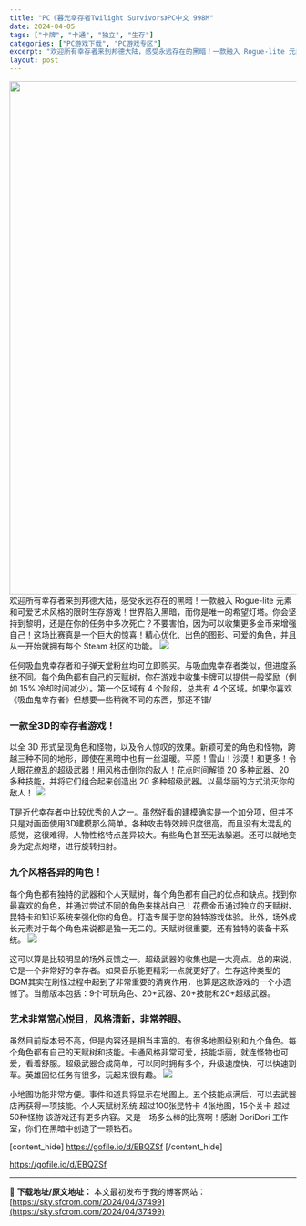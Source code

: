 ```yaml
---
title: "PC《暮光幸存者Twilight Survivors》PC中文 998M"
date: 2024-04-05
tags: ["卡牌", "卡通", "独立", "生存"]
categories: ["PC游戏下载", "PC游戏专区"]
excerpt: "欢迎所有幸存者来到邦德大陆，感受永远存在的黑暗！一款融入 Rogue-lite 元素和可爱艺术风格的限时生存游戏！世界陷入黑暗，而你是唯一的希望灯塔。你会坚持到黎明，还是在你的任务中多次死亡？不要害怕，因为可以收集更多金币来增强自己！这场比赛真是一个巨大的惊喜！精心优化、出色的图形、可爱的角色，并且&hellip;"
layout: post
---
```


<img class="size-full wp-image-37500 aligncenter" src="https://sky.sfcrom.com/wp-content/uploads/2024/04/2024040504231112.webp" alt="" width="600" height="900" />
欢迎所有幸存者来到邦德大陆，感受永远存在的黑暗！一款融入 Rogue-lite 元素和可爱艺术风格的限时生存游戏！世界陷入黑暗，而你是唯一的希望灯塔。你会坚持到黎明，还是在你的任务中多次死亡？不要害怕，因为可以收集更多金币来增强自己！这场比赛真是一个巨大的惊喜！精心优化、出色的图形、可爱的角色，并且从一开始就拥有每个 Steam 社区的功能。

<img src="https://sky.sfcrom.com/wp-content/uploads/2024/04/20240405122510-bda53.jpeg" />

任何吸血鬼幸存者和子弹天堂粉丝均可立即购买。与吸血鬼幸存者类似，但进度系统不同。每个角色都有自己的天赋树，你在游戏中收集卡牌可以提供一般奖励（例如 15% 冷却时间减少）。第一个区域有 4 个阶段，总共有 4 个区域。如果你喜欢《吸血鬼幸存者》但想要一些稍微不同的东西，那还不错/
<h3>一款全3D的幸存者游戏！</h3>
以全 3D 形式呈现角色和怪物，以及令人惊叹的效果。新颖可爱的角色和怪物，跨越三种不同的地形，即使在黑暗中也有一丝温暖。平原！雪山！沙漠！和更多！令人眼花缭乱的超级武器！用风格击倒你的敌人！花点时间解锁 20 多种武器、20 多种技能，并将它们组合起来创造出 20 多种超级武器。以最华丽的方式消灭你的敌人！

<img src="https://sky.sfcrom.com/wp-content/uploads/2024/04/20240405122519-a9373.jpeg" />

T是近代幸存者中比较优秀的人之一。虽然好看的建模确实是一个加分项，但并不只是对画面使用3D建模那么简单。各种攻击特效辨识度很高，而且没有太混乱的感觉，这很难得。人物性格特点差异较大。有些角色甚至无法躲避。还可以就地变身为定点炮塔，进行旋转扫射。
<h3>九个风格各异的角色！</h3>
每个角色都有独特的武器和个人天赋树，每个角色都有自己的优点和缺点。找到你最喜欢的角色，并通过尝试不同的角色来挑战自己！花费金币通过独立的天赋树、昆特卡和知识系统来强化你的角色。打造专属于您的独特游戏体验。此外，场外成长元素对于每个角色来说都是独一无二的。天赋树很重要，还有独特的装备卡系统。

<img src="https://sky.sfcrom.com/wp-content/uploads/2024/04/20240405122521-b5973.jpeg" />

这可以算是比较明显的场外反馈之一。超级武器的收集也是一大亮点。总的来说，它是一个非常好的幸存者。如果音乐能更精彩一点就更好了。生存这种类型的BGM其实在刷怪过程中起到了非常重要的清爽作用，也算是这款游戏的一个小遗憾了。当前版本包括：9个可玩角色、20+武器、20+技能和20+超级武器。
<h3>艺术非常赏心悦目，风格清新，非常养眼。</h3>
虽然目前版本号不高，但是内容还是相当丰富的。有很多地图级别和九个角色。每个角色都有自己的天赋树和技能。卡通风格非常可爱，技能华丽，就连怪物也可爱，看着舒服。超级武器合成简单，可以同时拥有多个，升级速度快，可以快速割草。英雄回忆任务有很多，玩起来很有趣。

<img src="https://sky.sfcrom.com/wp-content/uploads/2024/04/20240405122522-5655a.jpeg" />

小地图功能非常方便。事件和道具将显示在地图上。五个技能点满后，可以去武器店再获得一项技能。个人天赋树系统 超过100张昆特卡 4张地图，15个关卡 超过50种怪物 该游戏还有更多内容。又是一场多么棒的比赛啊！感谢 DoriDori 工作室，你们在黑暗中创造了一颗钻石。

[content_hide]
https://gofile.io/d/EBQZSf
[/content_hide]

<!--wechatfans start-->
https://gofile.io/d/EBQZSf
<!--wechatfans end-->

---
📖 **下载地址/原文地址：** 本文最初发布于我的博客网站：[https://sky.sfcrom.com/2024/04/37499](https://sky.sfcrom.com/2024/04/37499)
